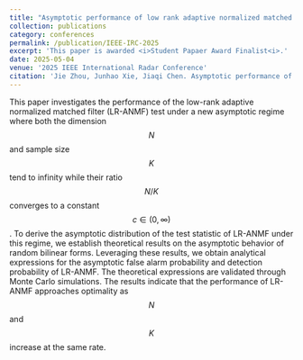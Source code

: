 ```yaml
---
title: "Asymptotic performance of low rank adaptive normalized matched filter test under large dimensional regime"
collection: publications
category: conferences
permalink: /publication/IEEE-IRC-2025
excerpt: 'This paper is awarded <i>Student Papaer Award Finalist<i>.'
date: 2025-05-04
venue: '2025 IEEE International Radar Conference'
citation: 'Jie Zhou, Junhao Xie, Jiaqi Chen. Asymptotic performance of low rank adaptive normalized matched filter test under large dimensional regime. <i>2025 IEEE International Radar Conference</i>, Paper No. 1571099367, May 5-9, Atlanta, USA.'
---
```

This paper investigates the performance of the low-rank adaptive normalized matched filter (LR-ANMF) test under a new asymptotic regime where both the dimension $$N$$ and sample size $$K$$ tend to infinity while their ratio $$N/K$$ converges to a constant $$c\in(0, \infty)$$. To derive the asymptotic distribution of the test statistic of LR-ANMF under this regime, we establish theoretical results on the asymptotic behavior of random bilinear forms. Leveraging these results, we obtain analytical expressions for the asymptotic false alarm probability and detection probability of LR-ANMF. The theoretical expressions are validated through Monte Carlo simulations. The results indicate that the performance of LR-ANMF approaches optimality as $$N$$ and $$K$$ increase at the same rate.
